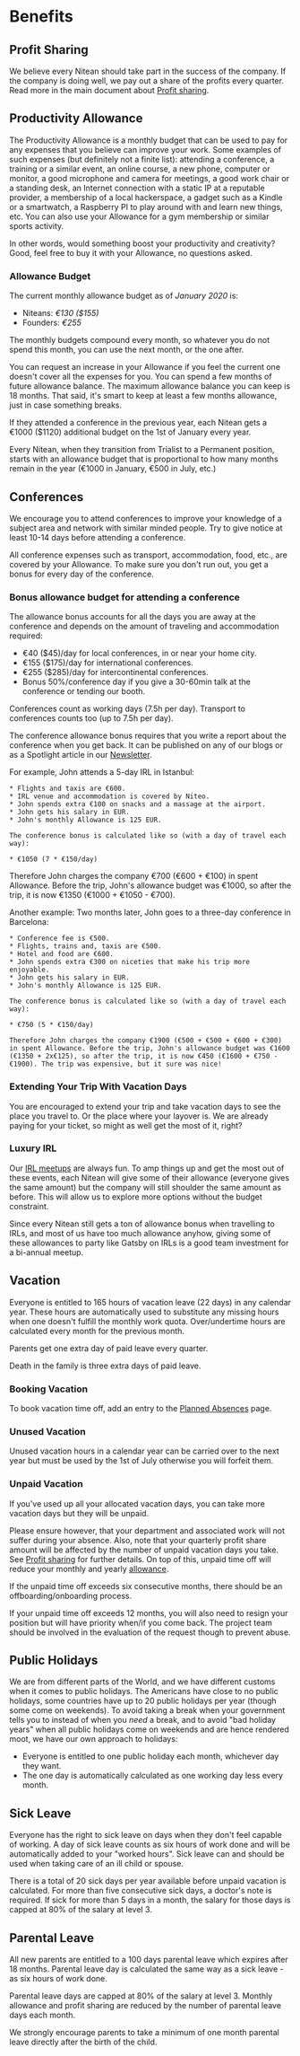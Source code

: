 # Benefits

## Profit Sharing

We believe every Nitean should take part in the success of the company. If the company is doing well, we pay out a share of the profits every quarter. Read more in the main document about [Profit sharing](profit-sharing.md).

## Productivity Allowance

The Productivity Allowance is a monthly budget that can be used to pay for any expenses that you believe can improve your work. Some examples of such expenses (but definitely not a finite list): attending a conference, a training or a similar event, an online course, a new phone, computer or monitor, a good microphone and camera for meetings, a good work chair or a standing desk, an Internet connection with a static IP at a reputable provider, a membership of a local hackerspace, a gadget such as a Kindle or a smartwatch, a Raspberry PI to play around with and learn new things, etc. You can also use your Allowance for a gym membership or similar sports activity.

In other words, would something boost your productivity and creativity? Good, feel free to buy it with your Allowance, no questions asked.

### Allowance Budget

The current monthly allowance budget as of *January 2020* is:

 * Niteans: _€130 ($155)_
 * Founders: _€255_

The monthly budgets compound every month, so whatever you do not spend this month, you can use the next month, or the one after.

You can request an increase in your Allowance if you feel the current one doesn't cover all the expenses for you. You can spend a few months of future allowance balance. The maximum allowance balance you can keep is 18 months. That said, it's smart to keep at least a few months allowance, just in case something breaks.

If they attended a conference in the previous year, each Nitean gets a €1000 ($1120) additional budget on the 1st of January every year.

Every Nitean, when they transition from Trialist to a Permanent position, starts with an allowance budget that is proportional to how many months remain in the year (€1000 in January, €500 in July, etc.)

## Conferences

We encourage you to attend conferences to improve your knowledge of a subject area and network with similar minded people. Try to give notice at least 10-14 days before attending a conference.

All conference expenses such as transport, accommodation, food, etc., are covered by your Allowance. To make sure you don't run out, you get a bonus for every day of the conference.

### Bonus allowance budget for attending a conference

The allowance bonus accounts for all the days you are away at the conference and depends on the amount of traveling and accommodation required:

* €40 ($45)/day for local conferences, in or near your home city.
* €155 ($175)/day for international conferences.
* €255 ($285)/day for intercontinental conferences.
* Bonus 50%/conference day if you give a 30-60min talk at the conference or tending our booth.

Conferences count as working days (7.5h per day). Transport to conferences counts too (up to 7.5h per day).

The conference allowance bonus requires that you write a report about the conference when you get back. It can be published on any of our blogs or as a Spotlight article in our [Newsletter](https://github.com/niteoweb/operations/tree/master/newsletter).

For example, John attends a 5-day IRL in Istanbul:

    * Flights and taxis are €600.
    * IRL venue and accommodation is covered by Niteo.
    * John spends extra €100 on snacks and a massage at the airport.
    * John gets his salary in EUR.
    * John's monthly Allowance is 125 EUR.

    The conference bonus is calculated like so (with a day of travel each way):

    * €1050 (7 * €150/day)

Therefore John charges the company €700 (€600 + €100) in spent Allowance. Before the trip, John's allowance budget was €1000, so after the trip, it is now €1350 (€1000 + €1050 - €700).


Another example: Two months later, John goes to a three-day conference in Barcelona:

    * Conference fee is €500.
    * Flights, trains and, taxis are €500.
    * Hotel and food are €600.
    * John spends extra €300 on niceties that make his trip more enjoyable.
    * John gets his salary in EUR.
    * John's monthly Allowance is 125 EUR.

    The conference bonus is calculated like so (with a day of travel each way):

    * €750 (5 * €150/day)

    Therefore John charges the company €1900 (€500 + €500 + €600 + €300) in spent Allowance. Before the trip, John's allowance budget was €1600 (€1350 + 2x€125), so after the trip, it is now €450 (€1600 + €750 - €1900). The trip was expensive, but it sure was nice!


### Extending Your Trip With Vacation Days

You are encouraged to extend your trip and take vacation days to see the place you travel to. Or the place where your layover is. We are already paying for your ticket, so might as well get the most of it, right?

### Luxury IRL

Our [IRL meetups](https://github.com/niteoweb/handbook/blob/master/2_Operations/how-we-work.md#communication) are always fun. To amp things up and get the most out of these events, each Nitean will give some of their allowance (everyone gives the same amount) but the company will still shoulder the same amount as before. This will allow us to explore more options without the budget constraint.

Since every Nitean still gets a ton of allowance bonus when travelling to IRLs, and most of us have too much allowance anyhow, giving some of these allowances to party like Gatsby on IRLs is a good team investment for a bi-annual meetup.

## Vacation

Everyone is entitled to 165 hours of vacation leave (22 days) in any calendar year. These hours are automatically used to substitute any missing hours when one doesn't fulfill the monthly work quota. Over/undertime hours are calculated every month for the previous month.

Parents get one extra day of paid leave every quarter.

Death in the family is three extra days of paid leave.


### Booking Vacation

To book vacation time off, add an entry to the [Planned Absences](https://github.com/niteoweb/operations/blob/master/absences.md) page.


### Unused Vacation

Unused vacation hours in a calendar year can be carried over to the next year but must be used by the 1st of July otherwise you will forfeit them.

### Unpaid Vacation

If you've used up all your allocated vacation days, you can take more vacation days but they will be unpaid.

Please ensure however, that your department and associated work will not suffer during your absence. Also, note that your quarterly profit share amount will be affected by the number of unpaid vacation days you take. See [Profit sharing](profit-sharing.md#present) for further details. On top of this, unpaid time off will reduce your monthly and yearly [allowance](https://github.com/niteoweb/handbook/blob/master/5_People/benefits.md#allowance-budget). 

If the unpaid time off exceeds six consecutive months, there should be an offboarding/onboarding process.

If your unpaid time off exceeds 12 months, you will also need to resign your position but will have priority when/if you come back. The project team should be involved in the evaluation of the request though to prevent abuse.

## Public Holidays

We are from different parts of the World, and we have different customs when it comes to public holidays. The Americans have close to no public holidays, some countries have up to 20 public holidays per year (though some come on weekends). To avoid taking a break when your government tells you to instead of when you *need* a break, and to avoid "bad holiday years" when all public holidays come on weekends and are hence rendered moot, we have our own approach to holidays:

* Everyone is entitled to one public holiday each month, whichever day they want.
* The one day is automatically calculated as one working day less every month.


## Sick Leave

Everyone has the right to sick leave on days when they don't feel capable of working. A day of sick leave counts as six hours of work done and will be automatically added to your "worked hours". Sick leave can and should be used when taking care of an ill child or spouse.

There is a total of 20 sick days per year available before unpaid vacation is calculated. For more than five consecutive sick days, a doctor's note is required. If sick for more than 5 days in a month, the salary for those days is capped at 80% of the salary at level 3.

## Parental Leave

All new parents are entitled to a 100 days parental leave which expires after 18 months. Parental leave day is calculated the same way as a sick leave - as six hours of work done.

Parental leave days are capped at 80% of the salary at level 3. Monthly allowance and profit sharing are reduced by the number of parental leave days each month.

We strongly encourage parents to take a minimum of one month parental leave directly after the birth of the child.
